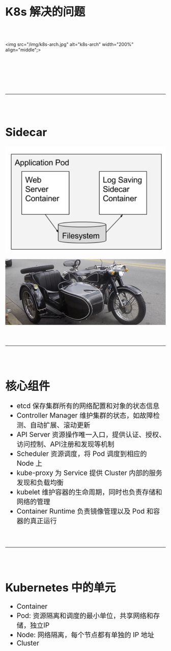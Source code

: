 <!-- ex_nonav -->
<br>
<br>
<h1 style="font-size:250%;">K8s 解决的问题</h1>
<br>
<br>


<img src="/img/k8s-arch.jpg" alt="k8s-arch" width="200%" align="middle";>



<br>
<br>
<br>
<br>
<br>
<br>

<hr>
</hr>


<br>
<br>

<h1 style="font-size:250%;">Sidecar</h1>

![ContainerSidecarPattern](/img/ContainerSidecarPattern.png)

![sidecar](/img/sidecar.jpg)

<br>
<br>


---

<br>
<br>

<h1 style="font-size:250%;">核心组件</h1>
<ul style="font-size:150%;">
<li>etcd 保存集群所有的网络配置和对象的状态信息</li>
<li>Controller Manager 维护集群的状态，如故障检测、自动扩展、滚动更新</li>
<li>API Server 资源操作唯一入口，提供认证、授权、访问控制、API注册和发现等机制</li>
<li>Scheduler 资源调度，将 Pod 调度到相应的 Node 上</li>
<li>kube-proxy 为 Service 提供 Cluster 内部的服务发现和负载均衡</li>
<li>kubelet 维护容器的生命周期，同时也负责存储和网络的管理</li>
<li>Container Runtime 负责镜像管理以及 Pod 和容器的真正运行</li>
</ul>

<br>
<br>


<hr>
</hr>


<br>
<br>

<h1 style="font-size:250%;">Kubernetes 中的单元</h1>
<ul style="font-size:150%;">
<li>Container</li>
<li>Pod: 资源隔离和调度的最小单位，共享网络和存储，独立IP</li>
<li>Node: 网络隔离，每个节点都有单独的 IP 地址</li>
<li>Cluster</li>
</ul>

<br>
<br>
<br>
